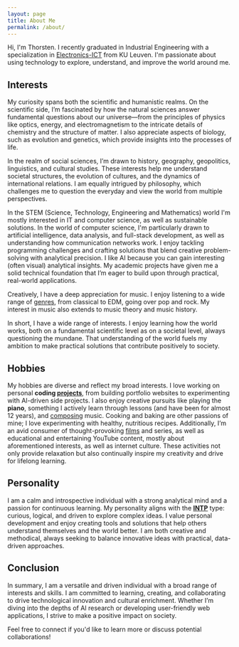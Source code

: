 ```yaml
---
layout: page
title: About Me
permalink: /about/
---
```


Hi, I'm Thorsten. 
I recently graduated in Industrial Engineering with a specialization in [Electronics-ICT](https://onderwijsaanbod.kuleuven.be/opleidingen/n/SC_57372443.htm) from KU Leuven. I'm passionate about using technology to explore, understand, and improve the world around me.

## Interests

My curiosity spans both the scientific and humanistic realms. On the scientific side, I’m fascinated by how the natural sciences answer fundamental questions about our universe—from the principles of physics like optics, energy, and electromagnetism to the intricate details of chemistry and the structure of matter. I also appreciate aspects of biology, such as evolution and genetics, which provide insights into the processes of life.

In the realm of social sciences, I’m drawn to history, geography, geopolitics, linguistics, and cultural studies. These interests help me understand societal structures, the evolution of cultures, and the dynamics of international relations. I am equally intrigued by philosophy, which challenges me to question the everyday and view the world from multiple perspectives.

In the STEM (Science, Technology, Engineering and Mathematics) world I'm mostly interested in IT and computer science, as well as sustainable solutions. 
In the world of computer science, I'm particularly drawn to artificial intelligence, data analysis, and full-stack development, as well as understanding how communication networks work. I enjoy tackling programming challenges and crafting solutions that blend creative problem-solving with analytical precision. I like AI because you can gain interesting (often visual) analytical insights.
My academic projects have given me a solid technical foundation that I’m eager to build upon through practical, real-world applications.

Creatively, I have a deep appreciation for music. I enjoy listening to a wide range of [genres](https://volt.fm/user/70l2yye77flm7jrg), from classical to EDM, going over pop and rock. My interest in music also extends to music theory and music history. 

In short, I have a wide range of interests. I enjoy learning how the world works, both on a fundamental scientific level as on a societal level, always questioning the mundane. That understanding of the world fuels my ambition to make practical solutions that contribute positively to society.

## Hobbies
My hobbies are diverse and reflect my broad interests.
I love working on personal **coding [projects](projects.md)**, from building portfolio websites to experimenting with AI-driven side projects.
I also enjoy creative pursuits like playing the **piano**, something I actively learn through lessons (and have been for almost 12 years), and [composing](https://musescore.com/user/7253706) music. Cooking and baking are other passions of mine; I love experimenting with healthy, nutritious recipes. Additionally, I’m an avid consumer of thought-provoking [films](https://letterboxd.com/thorst2001/) and series, as well as educational and entertaining YouTube content, mostly about aforementioned interests, as well as internet culture. These activities not only provide relaxation but also continually inspire my creativity and drive for lifelong learning.

## Personality
I am a calm and introspective individual with a strong analytical mind and a passion for continuous learning. My personality aligns with the **[INTP](https://www.16personalities.com/intp-personality)** type: curious, logical, and driven to explore complex ideas. I value personal development and enjoy creating tools and solutions that help others understand themselves and the world better. I am both creative and methodical, always seeking to balance innovative ideas with practical, data-driven approaches.

## Conclusion
In summary, I am a versatile and driven individual with a broad range of interests and skills. I am committed to learning, creating, and collaborating to drive technological innovation and cultural enrichment. Whether I’m diving into the depths of AI research or developing user-friendly web applications, I strive to make a positive impact on society.

Feel free to connect if you'd like to learn more or discuss potential collaborations!
